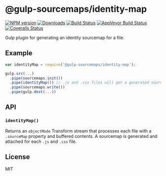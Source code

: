 # @gulp-sourcemaps/identity-map

[![NPM version][npm-image]][npm-url] [![Downloads][downloads-image]][npm-url] [![Build Status][travis-image]][travis-url] [![AppVeyor Build Status][appveyor-image]][appveyor-url] [![Coveralls Status][coveralls-image]][coveralls-url]

Gulp plugin for generating an identity sourcemap for a file.

## Example

```js
var identityMap = require('@gulp-sourcemaps/identity-map');

gulp.src(...)
  .pipe(sourcemaps.init())
  .pipe(identityMap()) // .js and .css files will get a generated sourcemap
  .pipe(sourcemaps.write())
  .pipe(gulp.dest(...))
```

## API

### `identityMap()`

Returns an `objectMode` Transform stream that processes each file with a `.sourceMap` property and buffered contents. A sourcemap is generated and attached for each `.js` and `.css` file.

## License

MIT

[downloads-image]: http://img.shields.io/npm/dm/@gulp-sourcemaps/identity-map.svg
[npm-url]: https://npmjs.org/package/@gulp-sourcemaps/identity-map
[npm-image]: http://img.shields.io/npm/v/@gulp-sourcemaps/identity-map.svg

[travis-url]: https://travis-ci.org/gulp-sourcemaps/identity-map
[travis-image]: http://img.shields.io/travis/gulp-sourcemaps/identity-map.svg?label=travis-ci

[appveyor-url]: https://ci.appveyor.com/project/phated/identity-map
[appveyor-image]: https://img.shields.io/appveyor/ci/phated/identity-map.svg?label=appveyor

[coveralls-url]: https://coveralls.io/r/gulp-sourcemaps/identity-map
[coveralls-image]: http://img.shields.io/coveralls/gulp-sourcemaps/identity-map.svg
